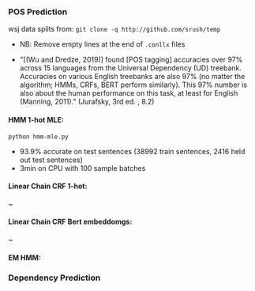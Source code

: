 ### POS Prediction
wsj data splits from: `git clone -q http://github.com/srush/temp`  
- NB: Remove empty lines at the end of `.conllx` files

- "[(Wu and Dredze, 2019)] found [POS tagging] accuracies over 97% across 15 languages from the Universal Dependency (UD) treebank. Accuracies on various English treebanks are also 97% (no matter the algorithm; HMMs, CRFs, BERT perform similarly). This 97% number is also about the human performance on this task, at least for English (Manning, 2011)." (Jurafsky, 3rd ed. , 8.2)  

#### HMM 1-hot MLE: 
`python hmm-mle.py`  
- 93.9% accurate on test sentences (38992 train sentences, 2416 held out test sentences)  
- 3min on CPU with 100 sample batches

#### Linear Chain CRF 1-hot: 
~ 

#### Linear Chain CRF Bert embeddomgs: 
~

#### EM HMM: 


### Dependency Prediction

